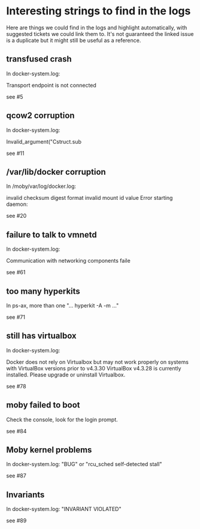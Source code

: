 
# Interesting strings to find in the logs

Here are things we could find in the logs and highlight automatically,
with suggested tickets we could link them to. It's not guaranteed the
linked issue is a duplicate but it might still be useful as a reference.

## transfused crash

In docker-system.log:

Transport endpoint is not connected

see #5

## qcow2 corruption

In docker-system.log:

Invalid_argument("Cstruct.sub

see #11

## /var/lib/docker corruption

In /moby/var/log/docker.log:

invalid checksum digest format
invalid mount id value
Error starting daemon:

see #20

## failure to talk to vmnetd

In docker-system.log:

Communication with networking components faile

see #61

## too many hyperkits

In ps-ax, more than one "... hyperkit -A -m ..."

see #71

## still has virtualbox

In docker-system.log:

Docker does not rely on Virtualbox but may not work properly on systems with VirtualBox versions prior to v4.3.30
        VirtualBox v4.3.28 is currently installed.
        Please upgrade or uninstall Virtualbox.

see #78

## moby failed to boot

Check the console, look for the login prompt.

see #84

## Moby kernel problems

In docker-system.log: "BUG" or "rcu_sched self-detected stall"

see #87

## Invariants

In docker-system.log: "INVARIANT VIOLATED"

see #89

